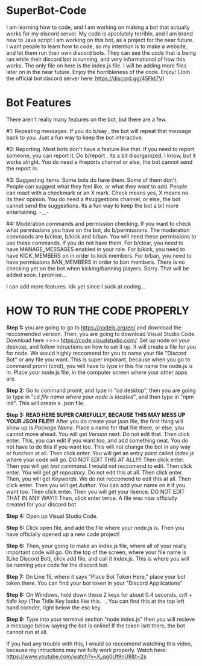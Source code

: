 # SuperBot-Code
I am learning how to code, and I am working on making a bot that actually works for my discord server. My code is apsolutely terrible, and I am brand new to Java.script
I am working on this bot, as a project for the near future. I want people to learn how to code, so my intention is to make a website, and let them run their own discord bots.
They can see the code that is being ran while their discord bot is running, and very informational of how this works.
The only file on here is the index.js file. I will be adding more files later on in the near future.
Enjoy the horribleness of the code. Enjoy! (Join the official bot discord server here: https://discord.gg/45Fkt7V)

# Bot Features
There aren't really many features on the bot, but there are a few.

#1: Repeating messages. If you do b/say <message>, the bot will repeat that message back to you. Just a fun way to keep the bot interactive. 

#2: Reporting. Most bots don't have a feature like that. If you need to report someone, you can report it. Do b/report <user> <reason>. Its a bit disorganized, I know, but it works alright. You do need a #reports channel or else, the bot cannot send the report in.

#3: Suggesting items. Some bots do have them. Some of them don't. People can suggest what they feel like, or what they want to add. People can react with a checkmark or an X mark. Check means yes, X means no. Its their opinion. You do need a #suggestions channel, or else, the bot cannot send the suggestions. Its a fun way to keep the bot a bit more entertaining. -__-

#4: Moderation commands and permission checking. If you want to check what permissions you have on the bot, do b/permissions. The moderation commands are b/clear, b/kick and b/ban. You will need these permissions to use these commands, if you do not have them. For b/clear, you need to have MANAGE_MESSAGES enabled in your role. For b/kick, you need to have KICK_MEMBERS on in order to kick members. For b/ban, you need to have permissions BAN_MEMBERS in order to ban members. There is no checking yet on the bot when kicking/banning players. Sorry. That will be added soon. I promise...

I can add more features. Idk yet since I suck at coding...

 # HOW TO RUN THE CODE PROPERLY

**Step 1:** you are going to go to https://nodejs.org/en/ and download the reccomended version. Then, you are going to download Visual Studio Code. Download here >>>> https://code.visualstudio.com/. Set up node on your desktop, and follow intructions on how to set it up. It will create a file for you for node. We would highly reccomend for you to name your file "Discord Bot" or any file you want. This is super imporant, because when you go to command promt (cmd), you will have to type in this file name the node.js is in. Place your node.js file, in the computer screen where your other apps are.

**Step 2:** Go to command promt, and type in "cd desktop", then you are going to type in "cd *file name where your node is located*", and then type in "npm init". This will create a .json file.

**Step 3: READ HERE SUPER CAREFULLY, BECAUSE THIS MAY MESS UP YOUR JSON FILE!!!** After you do create your json file, the first thing will show up is *Package Name*. Place a name for that file there, or else, you cannot move ahead. You will get *Version* next. Do not edit that. Then click enter. This, you can edit if you want too, and add something neat. You do not have to do this if you want too. This will not change the bot in any way or function at all.  Then click enter. You will get an entry point called *index.js* where your code will go. DO NOT EDIT THIS AT ALL!!!! Then click enter. Then you will get *test command.* I would not reccomend to edit. Then click enter. You will get *git repository*. Do not edit this at all. Then click enter. Then, you will get *Keywords*. We do not reccomend to edit this at all. Then click enter. Then you will get *Author*. You can add your name on it if you want too. Then click enter. Then you will get your lisence. DO NOT EDIT THAT IN ANY WAY!!! Then, click enter twice. A file was now officially created for your discord bot

**Step 4:** Open up Visual Studio Code.

**Step 5:** Click open file, and add the file where your node.js is. Then you have officially opened up a new code project!

**Step 6:** Then, your going to make an index.js file, where all of your really important code will go. On the top of the screen, where your file name is (Like Discord Bot), click add file, and call it index.js. This is where you will be running your code for the discord bot. 

**Step 7:** On Line 15, where it says "Place Bot Token Here," place your bot token there. You can find your bot token in your "Discord Applications"

**Step 8:** On Windows, hold down these 2 keys for about 0.4 seconds, *crtl + tidle key* (The Tidle Key looks like this. ` `. You can find this at the top left hand cornder, right below the esc key.

**Step 9:** Type into your terminal section "node index.js" then you will recieve a message below saying the bot is online! If the token isnt there, the bot cannot run at all.

If you had any trouble with this, I would so reccomend watching this video, because my intructions may not fully work properly. Watch here: https://www.youtube.com/watch?v=X_qg0Ut9nU8&t=2s
